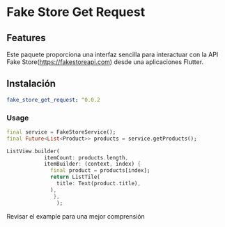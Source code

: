 # Fake Store Get Request

## Features

Este paquete proporciona una interfaz sencilla para interactuar con la API Fake Store(https://fakestoreapi.com) desde una aplicaciones Flutter.

## Instalación

```yaml
fake_store_get_request: ^0.0.2
```

### Usage

```dart
final service = FakeStoreService();
final Future<List<Product>> products = service.getProducts();

ListView.builder(
            itemCount: products.length,
            itemBuilder: (context, index) {
              final product = products[index];
              return ListTile(
                title: Text(product.title),
              ),
               },
                );

```

Revisar el example para una mejor comprensión
